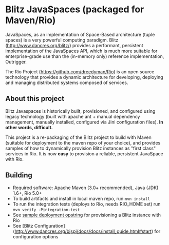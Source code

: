 Blitz JavaSpaces (packaged for Maven/Rio)
=========================================

JavaSpaces, as an implementation of Space-Based architecture (tuple spaces) is a very powerful computing paradigm.
Blitz (http://www.dancres.org/blitz/) provides a performant, persistent implementation of the JavaSpaces API, which
is much more suitable for enterprise-grade use than the (in-memory only) reference implementation, Outrigger.

The Rio Project (https://github.com/dreedyman/Rio) is an open source technology that provides a dynamic architecture
for developing, deploying and managing distributed systems composed of services.

About this project
------------------

Blitz Javaspaces is historically built, provisioned, and configured using legacy technology
(built with apache ant + manual dependency management, manually installed, configured via Jini configuration files).
**In other words, difficult.**

This project is a re-packaging of the Blitz project to build with Maven (suitable for deployment to the maven repo of
your choice), and provides samples of how to dynamically provision Blitz instances as "first class" services in Rio.
It is now **easy** to provision a reliable, persistent JavaSpace with Rio.

Building
--------

* Required software: Apache Maven (3.0+ recommended), Java (JDK) 1.6+, Rio 5.0+
* To build artifacts and install in local maven repo, run `mvn install`
* To run the integration tests (deploys to Rio, needs RIO_HOME set) run `mvn verify -Pintegration-test`
* See [sample deployment opstring](https://github.com/DawidLoubser/blitz-javaspaces-modularised/blob/master/src/test/conf/deployment.groovy)
for provisioning a Blitz instance with Rio
* See [Blitz Configuration] (http://www.dancres.org/bjspj/docs/docs/install_guide.html#start) for configuration options